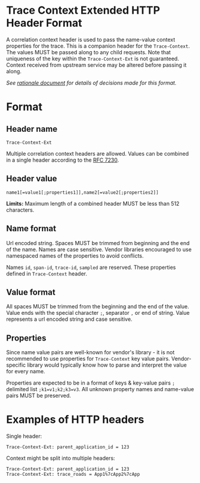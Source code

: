 # Trace Context Extended HTTP Header Format

A correlation context header is used to pass the name-value context properties for the trace. This is a companion header for the `Trace-Context`. The values MUST be passed along to any child requests. Note that uniqueness of the key within the `Trace-Context-Ext` is not guaranteed. Context received from upstream service may be altered before passing it along.

*See [rationale document](HTTP_HEADER_FORMAT_RATIONALE.md) for details of decisions made for this format.*

# Format

## Header name

`Trace-Context-Ext`

Multiple correlation context headers are allowed. Values can be combined in a single header according to the [RFC 7230](https://tools.ietf.org/html/rfc7230#page-24).

## Header value

`name1[=value1[;properties1]],name2[=value2[;properties2]]`

**Limits:**
Maximum length of a combined header MUST be less than 512 characters. 

## Name format

Url encoded string. Spaces MUST be trimmed from beginning and the end of the name. Names are case sensitive. Vendor libraries encouraged to use namespaced names of the properties to avoid conflicts.

Names `id`, `span-id`, `trace-id`, `sampled` are reserved. These properties defined in `Trace-Context` header.

## Value format

All spaces MUST be trimmed from the beginning and the end of the value. Value ends with the special character `;`, separator `,` or end of string. Value represents a url encoded string and case sensitive. 

## Properties

Since name value pairs are well-known for vendor's library - it is not recommended to use properties for `Trace-Context` key value pairs. Vendor-specific library would typically know how to parse and interpret the value for every name.

Properties are expected to be in a format of keys & key-value pairs `;` delimited list `;k1=v1;k2;k3=v3`. All unknown property names and name-value pairs MUST be preserved. 

# Examples of HTTP headers

Single header: 

```
Trace-Context-Ext: parent_application_id = 123
```

Context might be split into multiple headers:

```
Trace-Context-Ext: parent_application_id = 123
Trace-Context-Ext: trace_roads = App1%7cApp2%7cApp
```

